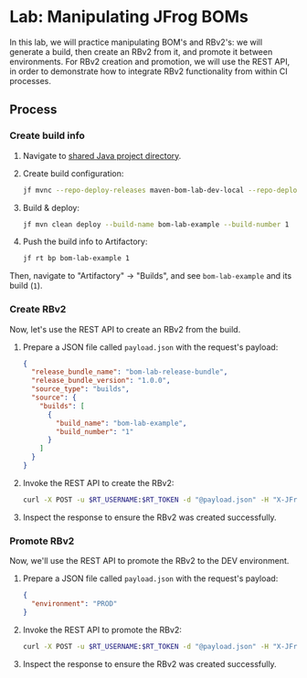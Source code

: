 # Lab: Manipulating JFrog BOMs

In this lab, we will practice manipulating BOM's and RBv2's: we will generate a build, then create
an RBv2 from it, and promote it between environments. For RBv2 creation and promotion, we will use the REST API,
in order to demonstrate how to integrate RBv2 functionality from within CI processes.

## Process

### Create build info

1. Navigate to [shared Java project directory](../../../common/java).
2. Create build configuration:

   ```bash
   jf mvnc --repo-deploy-releases maven-bom-lab-dev-local --repo-deploy-snapshots maven-bom-lab-dev-local
   ```

3. Build & deploy:

   ```bash
   jf mvn clean deploy --build-name bom-lab-example --build-number 1
   ```

4. Push the build info to Artifactory:

   ```bash
   jf rt bp bom-lab-example 1
   ```

Then, navigate to "Artifactory" -> "Builds", and see `bom-lab-example` and its build (`1`).

### Create RBv2

Now, let's use the REST API to create an RBv2 from the build.

1. Prepare a JSON file called `payload.json` with the request's payload:
   ```json
   {
     "release_bundle_name": "bom-lab-release-bundle",
     "release_bundle_version": "1.0.0",
     "source_type": "builds",
     "source": {
       "builds": [
         {
           "build_name": "bom-lab-example",
           "build_number": "1"
         }
       ]
     }
   }
   ```

2. Invoke the REST API to create the RBv2:
   ```bash
   curl -X POST -u $RT_USERNAME:$RT_TOKEN -d "@payload.json" -H "X-JFrog-Signing-Key-Name: main" $RT_URL/lifecycle/api/v2/release_bundle?async=false
   ```

3. Inspect the response to ensure the RBv2 was created successfully.

### Promote RBv2

Now, we'll use the REST API to promote the RBv2 to the DEV environment.

1. Prepare a JSON file called `payload.json` with the request's payload:
   ```json
   {
     "environment": "PROD"
   }
   ```

2. Invoke the REST API to promote the RBv2:
   ```bash
   curl -X POST -u $RT_USERNAME:$RT_TOKEN -d "@payload.json" -H "X-JFrog-Signing-Key-Name: main" $RT_URL/lifecycle/api/v2/promotion/records/bom-lab-release-bundle/1.0.0?async=false
   ```

3. Inspect the response to ensure the RBv2 was created successfully.
